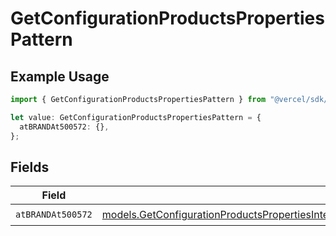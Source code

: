 # GetConfigurationProductsPropertiesPattern

## Example Usage

```typescript
import { GetConfigurationProductsPropertiesPattern } from "@vercel/sdk/models/getconfigurationproductsop.js";

let value: GetConfigurationProductsPropertiesPattern = {
  atBRANDAt500572: {},
};
```

## Fields

| Field                                                                                                                                                                                                                                          | Type                                                                                                                                                                                                                                           | Required                                                                                                                                                                                                                                       | Description                                                                                                                                                                                                                                    |
| ---------------------------------------------------------------------------------------------------------------------------------------------------------------------------------------------------------------------------------------------- | ---------------------------------------------------------------------------------------------------------------------------------------------------------------------------------------------------------------------------------------------- | ---------------------------------------------------------------------------------------------------------------------------------------------------------------------------------------------------------------------------------------------- | ---------------------------------------------------------------------------------------------------------------------------------------------------------------------------------------------------------------------------------------------- |
| `atBRANDAt500572`                                                                                                                                                                                                                              | [models.GetConfigurationProductsPropertiesIntegrationsResponse200ApplicationJSONResponseBodyProductsAtBRANDAt500572](../models/getconfigurationproductspropertiesintegrationsresponse200applicationjsonresponsebodyproductsatbrandat500572.md) | :heavy_check_mark:                                                                                                                                                                                                                             | N/A                                                                                                                                                                                                                                            |